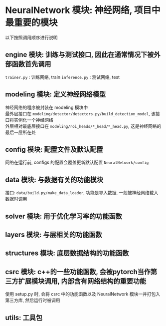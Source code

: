 # NeuralNetwork 模块: 神经网络, 项目中最重要的模块
以下按照调用顺序进行说明

## engine 模块: 训练与测试接口, 因此在通常情况下被外部函数首先调用
`trainer.py` : 训练网络, train
`inference.py` : 测试网络, test

## modeling 模块: 定义神经网络模型
神经网络的程序被封装在 modeling 模块中  
最外层接口在 `modeling/detector/detectors.py/build_detection_model`, 该接口将实例化一个神经网络  
外层相对最底层接口在 `modeling/roi_heads/*_head/*_head.py`, 这是神经网络的最后一层所在处  

## config 模块: 配置文件及默认配置
网络在运行前, configs 的配置会覆盖更新默认配置 `NeuralNetwork/config`  

## data 模块: 与数据有关的功能模块
接口: `data/build.py/make_data_loader`, 功能是导入数据, 一般被神经网络载入数据时调用

## solver 模块: 用于优化学习率的功能函数

## layers 模块: 与层相关的功能函数

## structures 模块: 底层数据结构的功能函数

## csrc 模块: c++的一些功能函数, 会被pytorch当作第三方扩展模块调用, 内部含有网络结构的重要功能
使用 setup.py 时, 会将 csrc 中的功能函数以及 NeuralNetwork 模块一并打包入第三方库, 然后运行时被调用  

## utils: 工具包
